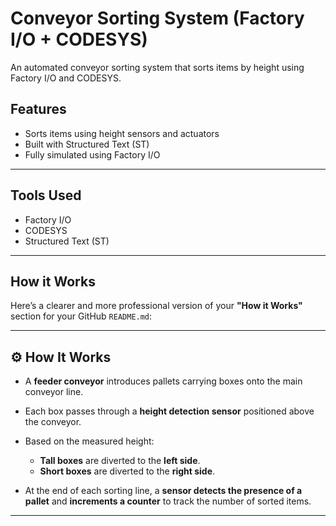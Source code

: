# Conveyor Sorting System (Factory I/O + CODESYS)
An automated conveyor sorting system that sorts items by height using Factory I/O and CODESYS.

## Features
- Sorts items using height sensors and actuators
- Built with Structured Text (ST)
- Fully simulated using Factory I/O

---

## Tools Used
- Factory I/O
- CODESYS
- Structured Text (ST)

---

## How it Works
Here’s a clearer and more professional version of your **"How it Works"** section for your GitHub `README.md`:

---

## ⚙️ How It Works

* A **feeder conveyor** introduces pallets carrying boxes onto the main conveyor line.
* Each box passes through a **height detection sensor** positioned above the conveyor.
* Based on the measured height:

  * **Tall boxes** are diverted to the **left side**.
  * **Short boxes** are diverted to the **right side**.
* At the end of each sorting line, a **sensor detects the presence of a pallet** and **increments a counter** to track the number of sorted items.

---


